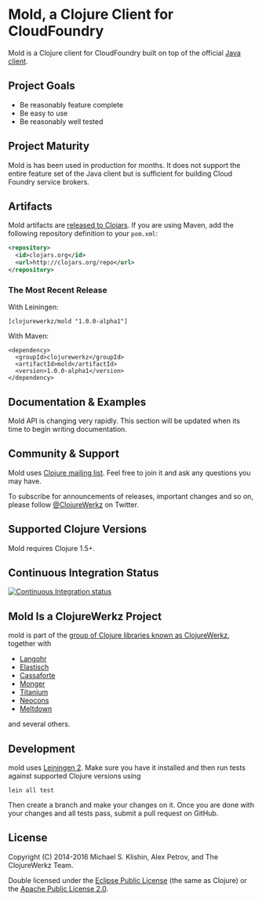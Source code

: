 # Mold, a Clojure Client for CloudFoundry

Mold is a Clojure client for CloudFoundry built on top of the official
[Java client](https://github.com/cloudfoundry/cf-java-client).


## Project Goals

 * Be reasonably feature complete
 * Be easy to use
 * Be reasonably well tested

## Project Maturity

Mold is has been used in production for months. It does not support
the entire feature set of the Java client but is sufficient for building
Cloud Foundry service brokers.


## Artifacts

Mold artifacts are [released to Clojars](https://clojars.org/clojurewerkz/mold). If you are using Maven, add the following repository
definition to your `pom.xml`:

``` xml
<repository>
  <id>clojars.org</id>
  <url>http://clojars.org/repo</url>
</repository>
```

### The Most Recent Release

With Leiningen:

    [clojurewerkz/mold "1.0.0-alpha1"]


With Maven:

    <dependency>
      <groupId>clojurewerkz</groupId>
      <artifactId>mold</artifactId>
      <version>1.0.0-alpha1</version>
    </dependency>


## Documentation & Examples

Mold API is changing very rapidly. This section will be updated when its time
to begin writing documentation.


## Community & Support

Mold uses [Clojure mailing
list](https://groups.google.com/forum/#!forum/clojure). Feel free to
join it and ask any questions you may have.

To subscribe for announcements of releases, important changes and so
on, please follow [@ClojureWerkz](https://twitter.com/clojurewerkz) on
Twitter.


## Supported Clojure Versions

Mold requires Clojure 1.5+.


## Continuous Integration Status

[![Continuous Integration status](https://secure.travis-ci.org/clojurewerkz/mold.png)](http://travis-ci.org/clojurewerkz/mold)


## Mold Is a ClojureWerkz Project

mold is part of the [group of Clojure libraries known as ClojureWerkz](http://clojurewerkz.org), together with

 * [Langohr](http://clojurerabbitmq.info)
 * [Elastisch](http://clojureelasticsearch.info)
 * [Cassaforte](http://clojurecassandra.info)
 * [Monger](http://clojuremongodb.info)
 * [Titanium](http://titanium.clojurewerkz.org)
 * [Neocons](http://clojureneo4j.info)
 * [Meltdown](https://github.com/clojurewerkz/meltdown)

and several others.


## Development

mold uses [Leiningen
2](https://github.com/technomancy/leiningen/blob/master/doc/TUTORIAL.md). Make
sure you have it installed and then run tests against supported
Clojure versions using

    lein all test

Then create a branch and make your changes on it. Once you are done
with your changes and all tests pass, submit a pull request on GitHub.



## License

Copyright (C) 2014-2016 Michael S. Klishin, Alex Petrov, and The ClojureWerkz Team.

Double licensed under the [Eclipse Public License](http://www.eclipse.org/legal/epl-v10.html) (the same as Clojure) or
the [Apache Public License 2.0](http://www.apache.org/licenses/LICENSE-2.0.html).

